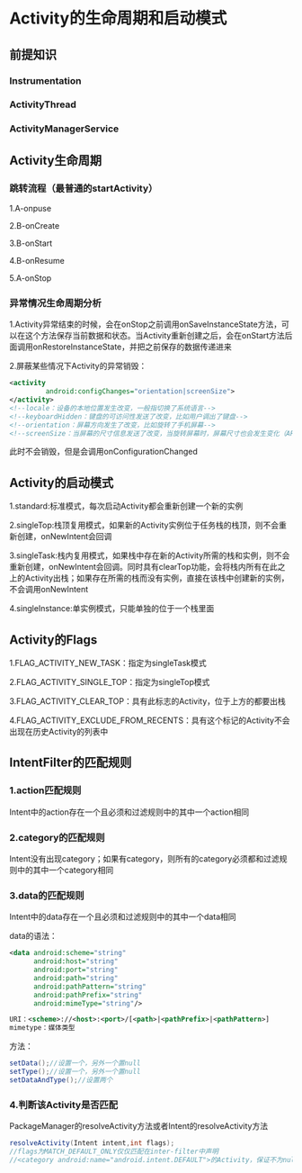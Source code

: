 # Activity的生命周期和启动模式

## 前提知识

### Instrumentation

### ActivityThread

### ActivityManagerService



## Activity生命周期

### 跳转流程（最普通的startActivity）

1.A-onpuse   

2.B-onCreate

3.B-onStart

4.B-onResume

5.A-onStop

### 异常情况生命周期分析

1.Activity异常结束的时候，会在onStop之前调用onSaveInstanceState方法，可以在这个方法保存当前数据和状态。当Activity重新创建之后，会在onStart方法后面调用onRestoreInstanceState，并把之前保存的数据传递进来

2.屏蔽某些情况下Activity的异常销毁：

```xml
<activity 
         android:configChanges="orientation|screenSize">
</activity>
<!--locale：设备的本地位置发生改变，一般指切换了系统语言-->
<!--keyboardHidden：键盘的可访问性发送了改变，比如用户调出了键盘-->
<!--orientation：屏幕方向发生了改变，比如旋转了手机屏幕-->
<!--screenSize：当屏幕的尺寸信息发送了改变，当旋转屏幕时，屏幕尺寸也会发生变化（API13及以后）-->
```

此时不会销毁，但是会调用onConfigurationChanged



## Activity的启动模式

1.standard:标准模式，每次启动Activity都会重新创建一个新的实例

2.singleTop:栈顶复用模式，如果新的Activity实例位于任务栈的栈顶，则不会重新创建，onNewIntent会回调

3.singleTask:栈内复用模式，如果栈中存在新的Activity所需的栈和实例，则不会重新创建，onNewIntent会回调。同时具有clearTop功能，会将栈内所有在此之上的Activity出栈；如果存在所需的栈而没有实例，直接在该栈中创建新的实例，不会调用onNewIntent

4.singleInstance:单实例模式，只能单独的位于一个栈里面



## Activity的Flags

1.FLAG_ACTIVITY_NEW_TASK：指定为singleTask模式

2.FLAG_ACTIVITY_SINGLE_TOP：指定为singleTop模式

3.FLAG_ACTIVITY_CLEAR_TOP：具有此标志的Activity，位于上方的都要出栈

4.FLAG_ACTIVITY_EXCLUDE_FROM_RECENTS：具有这个标记的Activity不会出现在历史Activity的列表中



## IntentFilter的匹配规则

### 1.action匹配规则

Intent中的action存在一个且必须和过滤规则中的其中一个action相同

### 2.category的匹配规则

Intent没有出现category；如果有category，则所有的category必须都和过滤规则中的其中一个category相同

### 3.data的匹配规则

Intent中的data存在一个且必须和过滤规则中的其中一个data相同

data的语法：

```xml
<data android:scheme="string"
      android:host="string"
      android:port="string"
      android:path="string"
      android:pathPattern="string"
      android:pathPrefix="string"
      android:mimeType="string"/>

URI：<scheme>://<host>:<port>/[<path>|<pathPrefix>|<pathPattern>]
mimetype：媒体类型
```

方法：

```java
setData();//设置一个，另外一个置null
setType();//设置一个，另外一个置null
setDataAndType();//设置两个
```

### 4.判断该Activity是否匹配

PackageManager的resolveActivity方法或者Intent的resolveActivity方法

```java
resolveActivity(Intent intent,int flags);
//flags为MATCH_DEFAULT_ONLY仅仅匹配在inter-filter中声明
//<category android:name="android.intent.DEFAULT">的Activity，保证不为null的都能正确的startActivity

```




